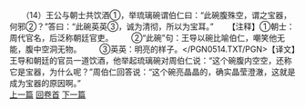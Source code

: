 　　（14）王公与朝士共饮酒①，举琉璃碗谓伯仁曰：“此碗腹殊空，谓之宝器，何邪②？”答曰：“此碗英英③，诚为清彻，所以为宝耳。”
　　【注释】①朝士：周代官名，后泛称朝廷官吏。
　　②“此碗”句：王导以碗比喻伯仁，嘲笑他无能，腹中空洞无物。
　　③英英：明亮的样子。</PGN0514.TXT/PGN>【译文】王导和朝廷的官员一道饮酒，他举起琉璃碗对周伯仁说：“这个碗腹内空空，还称它是宝器，为什么呢？”周伯仁回答说：“这个碗亮晶晶的，确实晶莹澄澈，这就是成为宝器的原因啊。”
<br>[上一篇](25_13) [回卷首](25_00) [下一篇](25_15)
